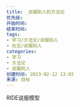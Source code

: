 ```yaml
---
title: _说服别人的方法论
优先级: 
开始时间: 
结束时间: 
tags: 
- 学习/方法论/说服别人
- 社交/说服别人
categories:
- 学习
- 方法论
- 说服别人
创建时间: 2023-02-12 13:02
来源: 目标
---
```


RIDE说服模型